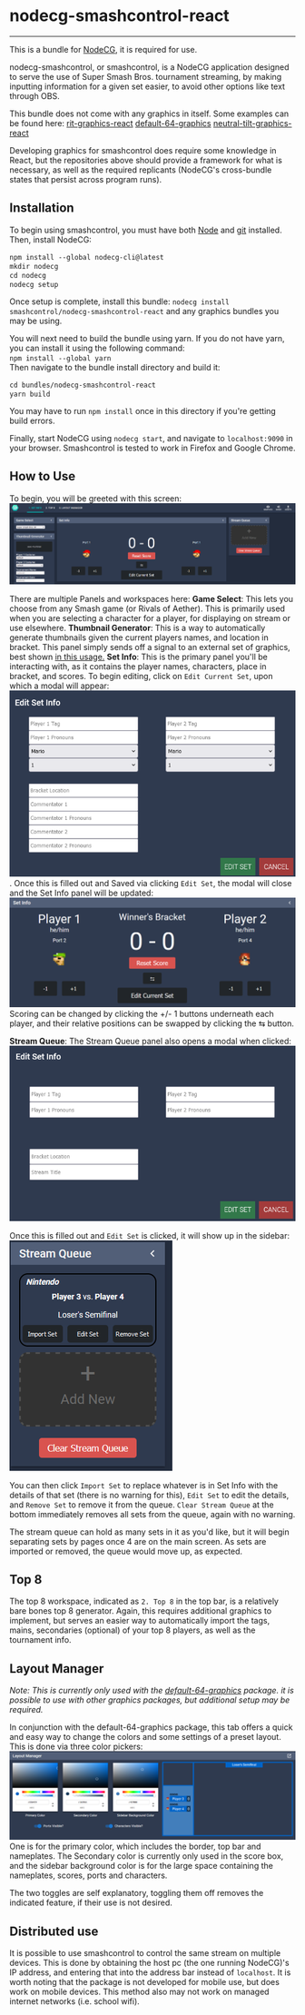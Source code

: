 # nodecg-smashcontrol-react
---
This is a bundle for [NodeCG](https://www.nodecg.dev/), it is required for use. 

nodecg-smashcontrol, or smashcontrol, is a NodeCG application designed to serve the use of Super Smash Bros. tournament streaming, by making inputting information for a given set easier, to avoid other options like text through OBS. 

This bundle does not come with any graphics in itself. Some examples can be found here: 
[rit-graphics-react](https://github.com/swc19/rit-graphics-react)
[default-64-graphics](https://github.com/swc19/default-64-graphics)
[neutral-tilt-graphics-react](https://github.com/swc19/neutral-tilt-graphics-react)

Developing graphics for smashcontrol does require some knowledge in React, but the repositories above should provide a framework for what is necessary, as well as the required replicants (NodeCG's cross-bundle states that persist across program runs). 


## Installation
To begin using smashcontrol, you must have both [Node](https://github.com/swc19/neutral-tilt-graphics-react) and [git](https://git-scm.com/) installed. Then, install NodeCG:
```
npm install --global nodecg-cli@latest
mkdir nodecg
cd nodecg
nodecg setup
```

Once setup is complete, install this bundle:
`nodecg install smashcontrol/nodecg-smashcontrol-react`
and any graphics bundles you may be using. 

You will next need to build the bundle using yarn. If you do not have yarn, you can install it using the following command:  
`npm install --global yarn`  
Then navigate to the bundle install directory and build it:  
```
cd bundles/nodecg-smashcontrol-react
yarn build
```  

You may have to run `npm install` once in this directory if you're getting build errors.

Finally, start NodeCG using `nodecg start`, and navigate to `localhost:9090` in your browser. Smashcontrol is tested to work in Firefox and Google Chrome.

## How to Use

To begin, you will be greeted with this screen: ![smashcontrol main screen](src/assets/readme-imgs/uw3zgsqh.bmp)

There are multiple Panels and workspaces here:
**Game Select**: This lets you choose from any Smash game (or Rivals of Aether). This is primarily used when you are selecting a character for a player, for displaying on stream or use elsewhere. 
**Thumbnail Generator**: This is a way to automatically generate thumbnails given the current players names, and location in bracket. This panel simply sends off a signal to an external set of graphics, best shown [in this usage.](https://github.com/swc19/neutral-tilt-graphics-react/blob/master/src/graphics/thumbnail/ThumbnailObject.jsx)
**Set Info**: This is the primary panel you'll be interacting with, as it contains the player names, characters, place in bracket, and scores. To begin editing, click on `Edit Current Set`, upon which a modal will appear:
![Edit Set Info modal](src/assets/readme-imgs/6v8aggb7.bmp).
Once this is filled out and Saved via clicking `Edit Set`, the modal will close and the Set Info panel will be updated:
![filled out set info](src/assets/readme-imgs/4049paof.bmp)
Scoring can be changed by clicking the +/- 1 buttons underneath each player, and their relative positions can be swapped by clicking the ⇆ button.

**Stream Queue**: The Stream Queue panel also opens a modal when clicked: ![stream queue modal](src/assets/readme-imgs/9raqz00z.bmp)

Once this is filled out and `Edit Set` is clicked, it will show up in the sidebar: ![stream queue complete](src/assets/readme-imgs/dzoudzk5.bmp)

You can then click `Import Set` to replace whatever is in Set Info with the details of that set (there is no warning for this), `Edit Set` to edit the details, and `Remove Set` to remove it from the queue. `Clear Stream Queue` at the bottom immediately removes all sets from the queue, again with no warning.

The stream queue can hold as many sets in it as you'd like, but it will begin separating sets by pages once 4 are on the main screen. As sets are imported or removed, the queue would move up, as expected.


## Top 8
The top 8 workspace, indicated as `2. Top 8` in the top bar, is a relatively bare bones top 8 generator. Again, this requires additional graphics to implement, but serves an easier way to automatically import the tags, mains, secondaries (optional) of your top 8 players, as well as the tournament info.  

## Layout Manager
*Note: This is currently only used with the [default-64-graphics](http://localhost:9090/bundles/default-64-graphics/graphics/layout.html) package. it is possible to use with other graphics packages, but additional setup may be required.*

In conjunction with the default-64-graphics package, this tab offers a quick and easy way to change the colors and some settings of a preset layout. This is done via three color pickers: ![layout manager](src/assets/readme-imgs/6gkcxpv2.bmp)
One is for the primary color, which includes the border, top bar and nameplates. The Secondary color is currently only used in the score box, and the sidebar background color is for the large space containing the nameplates, scores, ports and characters. 

The two toggles are self explanatory, toggling them off removes the indicated feature, if their use is not desired. 

## Distributed use
It is possible to use smashcontrol to control the same stream on multiple devices. This is done by obtaining the host pc (the one running NodeCG)'s IP address, and entering that into the address bar instead of `localhost`. It is worth noting that the package is not developed for mobile use, but does work on mobile devices. This method also may not work on managed internet networks (i.e. school wifi). 